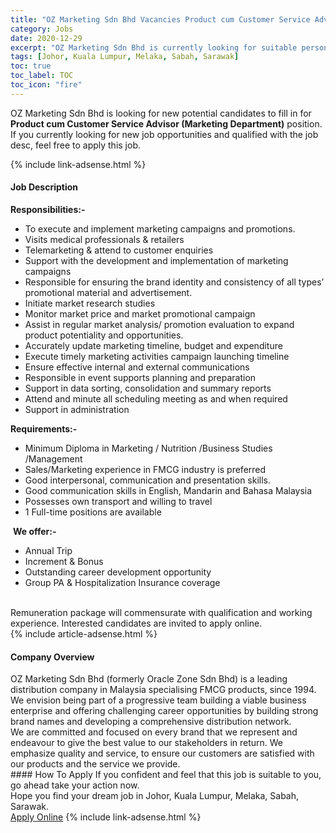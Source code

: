 ```yaml
---
title: "OZ Marketing Sdn Bhd Vacancies Product cum Customer Service Advisor (Marketing Department)" 
category: Jobs 
date: 2020-12-29 
excerpt: "OZ Marketing Sdn Bhd is currently looking for suitable person to fill in the Product cum Customer Service Advisor (Marketing Department) which positioned at Johor, Kuala Lumpur, Melaka, Sabah, Sarawak" 
tags: [Johor, Kuala Lumpur, Melaka, Sabah, Sarawak] 
toc: true 
toc_label: TOC 
toc_icon: "fire" 
--- 
```


<p>OZ Marketing Sdn Bhd is looking for new potential candidates to fill in for <b>Product cum Customer Service Advisor (Marketing Department)</b> position. If you currently looking for new job opportunities and qualified with the job desc, feel free to apply this job.
</p>{% include link-adsense.html %} 
<div><div><div><h4>Job Description</h4></div></div><div><div><span><div><div><strong>Responsibilities:-</strong><ul><li>To execute and implement marketing campaigns and promotions.</li><li>Visits medical professionals &amp; retailers</li><li>Telemarketing &amp; attend to customer enquiries</li><li>Support with the development and implementation of marketing campaigns</li><li>Responsible for ensuring the brand identity and consistency of all types&#8217; promotional material and advertisement.</li><li>Initiate market research studies</li><li>Monitor market price and market promotional campaign</li><li>Assist in regular market analysis/ promotion evaluation to expand product potentiality and opportunities.</li><li>Accurately update marketing timeline, budget and expenditure</li><li>Execute timely marketing activities campaign launching timeline</li><li>Ensure effective internal and external communications</li><li>Responsible in event supports planning and preparation</li><li>Support in data sorting, consolidation and summary reports</li><li>Attend and minute all scheduling meeting as and when required</li><li>Support in administration</li></ul><strong>Requirements:-</strong><ul><li>Minimum Diploma in Marketing / Nutrition /Business Studies /Management</li><li>Sales/Marketing experience in FMCG industry is preferred</li><li>Good interpersonal, communication and presentation skills.</li><li>Good communication skills in English, Mandarin and Bahasa Malaysia</li><li>Possesses own transport and willing to travel</li><li>1 Full-time positions are available&#160;</li></ul>&#160;<strong>We offer:-</strong><ul><li>Annual Trip</li><li>Increment &amp; Bonus</li><li>Outstanding career development opportunity</li><li>Group PA &amp; Hospitalization Insurance coverage</li></ul><br>Remuneration package will commensurate with qualification and working experience. Interested candidates are invited to apply online.</div></div></span></div></div></div> 
{% include article-adsense.html %} 
<div><div><div><h4>Company Overview</h4></div></div><div><div><span><div><div>
<div>OZ Marketing Sdn Bhd (formerly Oracle Zone Sdn Bhd) is a leading distribution company in Malaysia specialising FMCG products, since 1994. We envision being part of a progressive team building a viable business enterprise and offering challenging career opportunities by building strong brand names and developing a comprehensive distribution network.</div>
<div>We are committed and focused on every brand that we represent and endeavour to give the best value to our stakeholders in return. We emphasize quality and service, to ensure our customers are satisfied with our products and the service we provide.</div>
</div></div></span></div></div></div> 
#### How To Apply 
If you confident and feel that this job is suitable to you, go ahead take your action now. <br/> 
Hope you find your dream job in Johor, Kuala Lumpur, Melaka, Sabah, Sarawak. <br/> 
<a href="https://www.jobstreet.com.my/en/job/product-cum-customer-service-advisor-marketing-department-4438604?jobId=jobstreet-my-job-4438604&sectionRank=5&token=0~491f178b-0cd1-4f20-8167-351d217d47f6&fr=SRP%20View%20In%20New%20Ta" class="btn btn--info" target="_blank" rel="nofollow noopenner">Apply Online</a> 
{% include link-adsense.html %} 